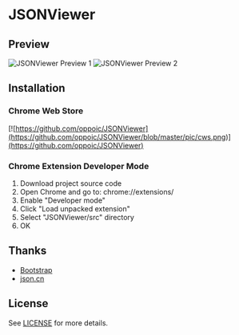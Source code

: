 # JSONViewer

## Preview
![JSONViewer Preview 1](https://github.com/oppoic/JSONViewer/blob/master/pic/cws.png)
![JSONViewer Preview 2](https://github.com/oppoic/JSONViewer/blob/master/pic/cws.png)

## Installation
### Chrome Web Store
[![https://github.com/oppoic/JSONViewer](https://github.com/oppoic/JSONViewer/blob/master/pic/cws.png)](https://github.com/oppoic/JSONViewer)

### Chrome Extension Developer Mode
1. Download project source code
2. Open Chrome and go to: chrome://extensions/
3. Enable "Developer mode"
4. Click "Load unpacked extension"
5. Select "JSONViewer/src" directory
6. OK

## Thanks
* [Bootstrap](https://getbootstrap.com/)
* [json.cn](https://www.json.cn/)

## License
See [LICENSE](https://github.com/oppoic/JSONViewer/blob/master/LICENSE) for more details.